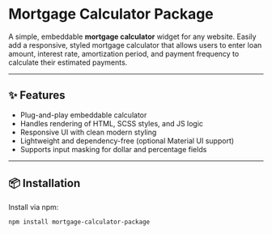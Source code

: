 # Mortgage Calculator Package

A simple, embeddable **mortgage calculator** widget for any website. Easily add a responsive, styled mortgage calculator that allows users to enter loan amount, interest rate, amortization period, and payment frequency to calculate their estimated payments.

---

## ✨ Features

- Plug-and-play embeddable calculator
- Handles rendering of HTML, SCSS styles, and JS logic
- Responsive UI with clean modern styling
- Lightweight and dependency-free (optional Material UI support)
- Supports input masking for dollar and percentage fields

---

## 📦 Installation

Install via npm:

```bash
npm install mortgage-calculator-package

